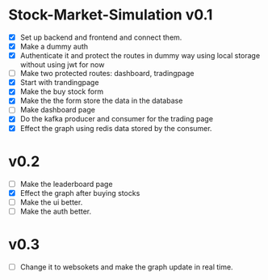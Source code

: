 # Stock-Market-Simulation v0.1
- [X] Set up backend and frontend and connect them.
- [X] Make a dummy auth
- [X] Authenticate it and protect the routes in dummy way using local storage without using jwt for now
- [ ] Make two protected routes: dashboard, tradingpage
- [X] Start with trandingpage
- [X] Make the buy stock form
- [X] Make the the form store the data in the database
- [ ] Make dashboard page
- [X] Do the kafka producer and consumer for the trading page
- [X] Effect the graph using redis data stored by the consumer.

# v0.2
- [ ] Make the leaderboard page
- [X] Effect the graph after buying stocks
- [ ] Make the ui better.
- [ ] Make the auth better.

# v0.3
- [ ] Change it to websokets and make the graph update in real time.